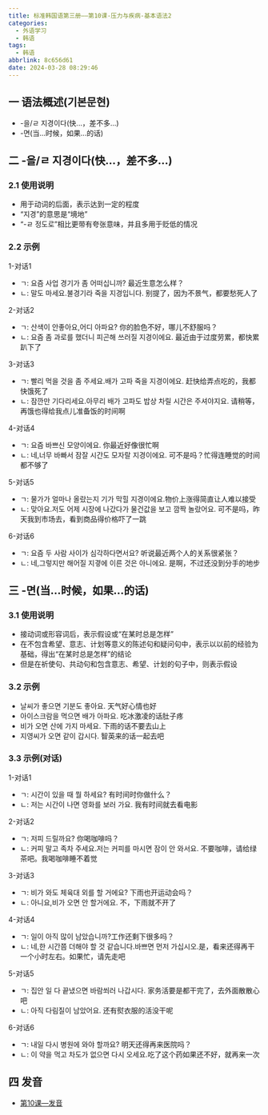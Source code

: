 ```yaml
---
title: 标准韩国语第三册——第10课-压力与疾病-基本语法2
categories:
  - 外语学习
  - 韩语
tags:
  - 韩语
abbrlink: 8c656d61
date: 2024-03-28 08:29:46
---
```

## 一 语法概述(기본문현)

* -을/ㄹ 지경이다(快...，差不多...)
* -면(当...时候，如果...的话)

<!--more-->

## 二 -을/ㄹ 지경이다(快...，差不多...)

### 2.1 使用说明

* 用于动词的后面，表示达到一定的程度
* “지경”的意思是“境地”
* “-ㄹ 정도로”相比更带有夸张意味，并且多用于贬低的情况

### 2.2 示例

1-对话1

* ㄱ: 요즘 사업 경기가 좀 어떠십니까?  最近生意怎么样？
* ㄴ:  말도 마세요.불경기라 죽을 지경입니다. 别提了，因为不景气，都要愁死人了

2-对话2

* ㄱ:  산색이 안좋아요,어디 아파요? 你的脸色不好，哪儿不舒服吗？
* ㄴ:  요즘 좀 과로를 했더니 피곤해 쓰러질 지경이에요. 最近由于过度劳累，都快累趴下了

3-对话3

* ㄱ:  빨리 먹을 것을 좀 주세요.배가 고파 죽을 지경이에요. 赶快给弄点吃的，我都快饿死了
* ㄴ:  잠깐만 기다리세요.아무리 배가 고파도 밥상 차릴 시간은 주셔야지요. 请稍等，再饿也得给我点儿准备饭的时间啊

4-对话4

* ㄱ:  요즘 바쁘신 모양이에요. 你最近好像很忙啊
* ㄴ:  네,너무 바빠서 잠잘 시간도 모자랄 지경이에요. 可不是吗？忙得连睡觉的时间都不够了

5-对话5

* ㄱ:  물가가 얼마나 올랐는지 기가 막힐 지경이에요.物价上涨得简直让人难以接受
* ㄴ:  맞아요.저도 어제 시장에 나갔다가 물건값을 보고 깜짝 놀랐어요. 可不是吗，昨天我到市场去，看到商品得价格吓了一跳

6-对话6

* ㄱ:  요즘 두 사람 사이가 심각하다면서요? 听说最近两个人的关系很紧张？
* ㄴ:  네,그렇지만 해어질 지곃에 이른 것은 아니에요. 是啊，不过还没到分手的地步

## 三 -면(当...时候，如果...的话)

### 3.1 使用说明

* 接动词或形容词后，表示假设或“在某时总是怎样”
* 在不包含希望、意志、计划等意义的陈述句和疑问句中，表示以以前的经验为基础，得出“在某时总是怎样”的结论
* 但是在祈使句、共动句和包含意志、希望、计划的句子中，则表示假设

### 3.2 示例

* 날씨가 좋으면 기분도 좋아요. 天气好心情也好
* 아이스크람을 먹으면 배가 아파요. 吃冰激凌的话肚子疼
* 비가 오면 산에 가지 마세요. 下雨的话不要去山上
* 지영씨가 오면 같이 갑시다. 智英来的话一起去吧

### 3.3 示例(对话)

1-对话1

* ㄱ:  시간이 있을 때 뭘 하세요? 有时间时你做什么？
* ㄴ:  저는 시간이 나면 영화를 보러 가요. 我有时间就去看电影

2-对话2

* ㄱ:  저피 드릴까요? 你喝咖啡吗？
* ㄴ:  커피 말고 족차 주세요.저는 커피를 마시면 잠이 안 와서요. 不要咖啡，请给绿茶吧。我喝咖啡睡不着觉

3-对话3

* ㄱ:  비가 와도 체육대 외를 할 거에요? 下雨也开运动会吗？
* ㄴ:  아니요,비가 오면 안 할거에요. 不，下雨就不开了

4-对话4

* ㄱ:  일이 아직 많이 남았습니까?工作还剩下很多吗？
* ㄴ:  네,한 시간쯤 더해야 할 것 같습니다.바쁘면 먼저 가십시오.是，看来还得再干一个小时左右。如果忙，请先走吧

5-对话5

* ㄱ: 집안 일 다 끝냈으면 바람쐬러 나갑시다. 家务活要是都干完了，去外面散散心吧
* ㄴ:  아직 다림질이 남았어요. 还有熨衣服的活没干呢

6-对话6

* ㄱ:  내일 다시 병원에 와야 할까요? 明天还得再来医院吗？
* ㄴ:  이 약을 먹고 차도가 없으면 다시 오세요.吃了这个药如果还不好，就再来一次

## 四 发音

* [第10课—发音][1]



[1]:https://biz.cli.im/Pcview?name=https%3A%2F%2Fbiz.cli.im%2Ftest%2FPU388524%3Fcoding%3DI19amP%26qrurl%3Dhttp%253A%252F%252Fqr31.cn%252FI19amP%26gtype%3D2&time=1